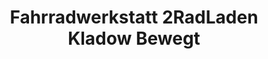 ---
title: "Fahrradwerkstatt 2RadLaden Kladow Bewegt"
url: /berlin/fahrradwerkstatt-2radladen-kladow-bewegt/
shop: Fahrrad
---